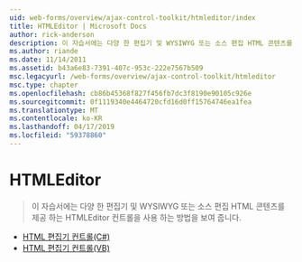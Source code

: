 ```yaml
---
uid: web-forms/overview/ajax-control-toolkit/htmleditor/index
title: HTMLEditor | Microsoft Docs
author: rick-anderson
description: 이 자습서에는 다양 한 편집기 및 WYSIWYG 또는 소스 편집 HTML 콘텐츠를 제공 하는 HTMLEditor 컨트롤을 사용 하는 방법을 보여 줍니다.
ms.author: riande
ms.date: 11/14/2011
ms.assetid: b43a6e83-7391-407c-953c-222e7567b509
msc.legacyurl: /web-forms/overview/ajax-control-toolkit/htmleditor
msc.type: chapter
ms.openlocfilehash: cb86b45368f827f456fb7dc3f8190e90105c926e
ms.sourcegitcommit: 0f1119340e4464720cfd16d0ff15764746ea1fea
ms.translationtype: MT
ms.contentlocale: ko-KR
ms.lasthandoff: 04/17/2019
ms.locfileid: "59378860"
---
```

# <a name="htmleditor"></a>HTMLEditor

> 이 자습서에는 다양 한 편집기 및 WYSIWYG 또는 소스 편집 HTML 콘텐츠를 제공 하는 HTMLEditor 컨트롤을 사용 하는 방법을 보여 줍니다.


- [HTML 편집기 컨트롤(C#)](how-do-i-use-the-html-editor-control-cs.md)
- [HTML 편집기 컨트롤(VB)](how-do-i-use-the-html-editor-control-vb.md)
